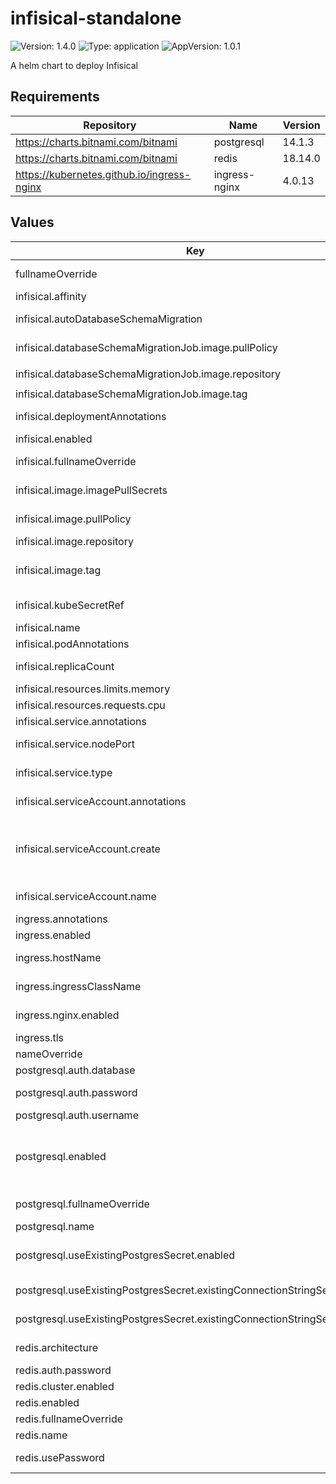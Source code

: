 # infisical-standalone

![Version: 1.4.0](https://img.shields.io/badge/Version-1.4.0-informational?style=flat-square) ![Type: application](https://img.shields.io/badge/Type-application-informational?style=flat-square) ![AppVersion: 1.0.1](https://img.shields.io/badge/AppVersion-1.0.1-informational?style=flat-square)

A helm chart to deploy Infisical

## Requirements

| Repository | Name | Version |
|------------|------|---------|
| https://charts.bitnami.com/bitnami | postgresql | 14.1.3 |
| https://charts.bitnami.com/bitnami | redis | 18.14.0 |
| https://kubernetes.github.io/ingress-nginx | ingress-nginx | 4.0.13 |

## Values

| Key | Type | Default | Description |
|-----|------|---------|-------------|
| fullnameOverride | string | `""` | Overrides the full name of the release, affecting resource names |
| infisical.affinity | object | `{}` | Node affinity settings for pod placement |
| infisical.autoDatabaseSchemaMigration | bool | `true` | Automatically migrates new database schema when deploying |
| infisical.databaseSchemaMigrationJob.image.pullPolicy | string | `"IfNotPresent"` | Pulls image only if not present on the node |
| infisical.databaseSchemaMigrationJob.image.repository | string | `"ghcr.io/groundnuty/k8s-wait-for"` | Image repository for migration wait job |
| infisical.databaseSchemaMigrationJob.image.tag | string | `"no-root-v2.0"` | Image tag version |
| infisical.deploymentAnnotations | object | `{}` | Custom annotations for Infisical deployment |
| infisical.enabled | bool | `true` |  |
| infisical.fullnameOverride | string | `""` | Override for the full name of Infisical resources in this deployment |
| infisical.image.imagePullSecrets | list | `[]` | Secret references for pulling the image, if needed |
| infisical.image.pullPolicy | string | `"IfNotPresent"` | Pulls image only if not already present on the node |
| infisical.image.repository | string | `"infisical/infisical"` | Image repository for the Infisical service |
| infisical.image.tag | string | `"v0.93.1-postgres"` | Specific version tag of the Infisical image. View the latest version here https://hub.docker.com/r/infisical/infisical |
| infisical.kubeSecretRef | string | `"infisical-secrets"` | Kubernetes Secret reference containing Infisical root credentials |
| infisical.name | string | `"infisical"` |  |
| infisical.podAnnotations | object | `{}` | Custom annotations for Infisical pods |
| infisical.replicaCount | int | `2` | Number of pod replicas for high availability |
| infisical.resources.limits.memory | string | `"600Mi"` | Memory limit for Infisical container |
| infisical.resources.requests.cpu | string | `"350m"` | CPU request for Infisical container |
| infisical.service.annotations | object | `{}` | Custom annotations for Infisical service |
| infisical.service.nodePort | string | `""` | Optional node port for service when using NodePort type |
| infisical.service.type | string | `"ClusterIP"` | Service type, can be changed based on exposure needs (e.g., LoadBalancer) |
| infisical.serviceAccount.annotations | object | `{}` | Custom annotations for the auto-created service account |
| infisical.serviceAccount.create | bool | `true` | Creates a new service account if true, with necessary permissions for this chart. If false and `serviceAccount.name` is not defined, the chart will attempt to use the Default service account |
| infisical.serviceAccount.name | string | `nil` | Optional custom service account name, if existing service account is used |
| ingress.annotations | object | `{}` | Custom annotations for ingress resource |
| ingress.enabled | bool | `true` | Enable or disable ingress configuration |
| ingress.hostName | string | `""` | Hostname for ingress access, e.g., app.example.com |
| ingress.ingressClassName | string | `"nginx"` | Specifies the ingress class, useful for multi-ingress setups |
| ingress.nginx.enabled | bool | `true` | Enable NGINX-specific settings, if using NGINX ingress controller |
| ingress.tls | list | `[]` | TLS settings for HTTPS access |
| nameOverride | string | `""` | Overrides the default release name |
| postgresql.auth.database | string | `"infisicalDB"` | Database name for Infisical |
| postgresql.auth.password | string | `"root"` | Password for PostgreSQL database access |
| postgresql.auth.username | string | `"infisical"` | Database username for PostgreSQL |
| postgresql.enabled | bool | `true` | Enables an in-cluster PostgreSQL deployment. To achieve HA for Postgres, we recommend deploying https://github.com/zalando/postgres-operator instead. |
| postgresql.fullnameOverride | string | `"postgresql"` | Full name override for PostgreSQL resources |
| postgresql.name | string | `"postgresql"` | PostgreSQL resource name |
| postgresql.useExistingPostgresSecret.enabled | bool | `false` | Set to true if using an existing Kubernetes secret that contains PostgreSQL connection string |
| postgresql.useExistingPostgresSecret.existingConnectionStringSecret.key | string | `""` | Key name in the Kubernetes secret that holds the connection string |
| postgresql.useExistingPostgresSecret.existingConnectionStringSecret.name | string | `""` | Kubernetes secret name containing the PostgreSQL connection string |
| redis.architecture | string | `"standalone"` | Redis deployment type (e.g., standalone or cluster) |
| redis.auth.password | string | `"mysecretpassword"` | Redis password |
| redis.cluster.enabled | bool | `false` | Clustered Redis deployment |
| redis.enabled | bool | `true` | Enables an in-cluster Redis deployment |
| redis.fullnameOverride | string | `"redis"` | Full name override for Redis resources |
| redis.name | string | `"redis"` | Redis resource name |
| redis.usePassword | bool | `true` | Requires a password for Redis authentication |
